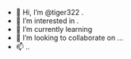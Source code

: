 - 👋 Hi, I’m @tiger322 .
- 👀 I’m interested in .
- 🌱 I’m currently learning 
- 💞️ I’m looking to collaborate on ...
- 📫 ..
<!---
tiger322/tiger322 is a ✨ special ✨ repository because its `README.md` (this file) appears on your GitHub profile.
You can click the Preview link to take a look at your changes.
--->
